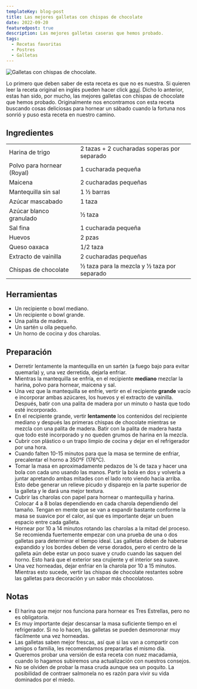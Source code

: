 ```yaml
---
templateKey: blog-post
title: Las mejores galletas con chispas de chocolate
date: 2022-09-20
featuredpost: true
description: Las mejores galletas caseras que hemos probado. 
tags:
  - Recetas favoritas
  - Postres
  - Galletas
---
```


![Galletas con chispas de chocolate.](https://img.freepik.com/free-photo/wide-selective-closeup-shot-stack-baked-chocolate-cookies_181624-3607.jpg?w=1800&t=st=1663690235~exp=1663690835~hmac=1de157be0ca99a8354d9b3e93137f1a7fc70414f02d4e58bf6928860547c4732)

Lo primero que deben saber de esta receta es que no es nuestra. Si quieren leer la receta original en inglés pueden hacer click [aquí](https://hostthetoast.com/best-chewy-cafe-style-chocolate-chip-cookies/).
Dicho lo anterior, estas han sido, por mucho, las mejores galletas con chispas de chocolate que hemos probado. Originalmente nos encontramos con esta receta buscando cosas deliciosas para hornear un sábado cuando la fortuna nos sonrió y puso esta receta en nuestro camino.

## Ingredientes

|  |  |
| ----------- | ----------- |
| Harina de trigo | 2 tazas + 2 cucharadas soperas por separado |
| Polvo para hornear (Royal) | 1 cucharada pequeña |
| Maicena | 2 cucharadas pequeñas |
| Mantequilla sin sal | 1 ½ barras |
| Azúcar mascabado | 1 taza|
| Azúcar blanco granulado | ½ taza |
| Sal fina | 1 cucharada pequeña |
| Huevos | 2 pzas |
| Queso oaxaca | 1/2 taza |
| Extracto de vainilla | 2 cucharadas pequeñas |
| Chispas de chocolate | ½ taza para la mezcla y ½ taza por separado |

## Herramientas

- Un recipiente o bowl mediano.
- Un recipiente o bowl grande.
- Una palita de madera.
- Un sartén u olla pequeño.
- Un horno de cocina y dos charolas.

## Preparación

- Derretir lentamente la mantequilla en un sartén (a fuego bajo para evitar quemarla) y, una vez derretida, dejarla enfriar.
- Mientras la mantequilla se enfría, en el recipiente **mediano** mezclar la harina, polvo para hornear, maicena y sal.
- Una vez que la mantequilla se enfríe, vertir en el recipiente **grande** vacío e incorporar ambas azúcares, los huevos y el extracto de vainilla. Después, batir con una palita de madera por un minuto o hasta que todo esté incorporado.
- En el recipiente grande, vertir **lentamente** los contenidos del recipiente mediano y después las primeras chispas de chocolate mientras se mezcla con una palita de madera. Batir con la palita de madera hasta que todo esté incorporado y no queden grumos de harina en la mezcla.
- Cubrir con plástico o un trapo limpio de cocina y dejar en el refrigerador por una hora.
- Cuando falten 10-15 minutos para que la masa se termine de enfriar, precalentar el horno a 350°F (176°C).
- Tomar la masa en aproximadamente pedazos de ¼ de taza y hacer una bola con cada uno usando las manos. Partir la bola en dos y volverla a juntar apretando ambas mitades con el lado roto viendo hacia arriba. Esto debe generar un relieve picudo y disparejo en la parte superior de la galleta y le dará una mejor textura.
- Cubrir las charolas con papel para hornear o mantequilla y harina. Colocar 4 a 8 bolas dependiendo en cada charola dependiendo del tamaño. Tengan en mente que se van a expandir bastante conforme la masa se suavice por el calor, así que es importante dejar un buen espacio entre cada galleta.
- Hornear por 10 a 14 minutos rotando las charolas a la mitad del proceso. Se recomienda fuertemente empezar con una prueba de una o dos galletas para determinar el tiempo ideal. Las galletas deben de haberse expandido y los bordes deben de verse dorados, pero el centro de la galleta aún debe estar un poco suave y crudo cuando las saquen del horno. Esto hará que el exterior sea crujiente y el interior sea suave.
- Una vez horneadas, dejar enfriar en la charola por 10 a 15 minutos. Mientras esto sucede, vertir las chispas de chocolate restantes sobre las galletas para decoración y un sabor más chocolatoso.

## Notas

- El harina que mejor nos funciona para hornear es Tres Estrellas, pero no es obligatoria.
- Es muy importante dejar descansar la masa suficiente tiempo en el refrigerador. Si no lo hacen, las galletas se pueden desmoronar muy fácilmente una vez horneadas.
- Las galletas saben mejor frescas, así que si las van a compartir con amigos o familia, les recomendamos prepararlas el mismo día.
- Queremos probar una versión de esta receta con nuez macadamia, cuando lo hagamos subiremos una actualización con nuestros consejos.
- No se olviden de probar la masa cruda aunque sea un poquito. La posibilidad de contraer salmonela no es razón para vivir su vida dominados por el miedo.
